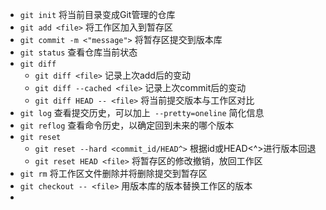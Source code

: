 * `git init` 将当前目录变成Git管理的仓库  
* `git add <file>` 将工作区加入到暂存区  
* `git commit -m <"message">` 将暂存区提交到版本库
* `git status` 查看仓库当前状态
* `git diff` 
    * `git diff <file>` 记录上次add后的变动
    * `git diff --cached <file>` 记录上次commit后的变动
    * `git diff HEAD -- <file>` 将当前提交版本与工作区对比
* `git log` 查看提交历史，可以加上` --pretty=oneline` 简化信息
* `git reflog` 查看命令历史，以确定回到未来的哪个版本
* `git reset`
    * `git reset --hard <commit_id/HEAD^>` 根据id或HEAD<^>进行版本回退
    * `git reset HEAD <file>` 将暂存区的修改撤销，放回工作区
* `git rm` 将工作区文件删除并将删除提交到暂存区
* `git checkout -- <file>` 用版本库的版本替换工作区的版本
* 